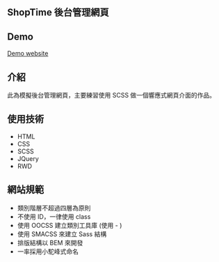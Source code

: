 ## ShopTime 後台管理網頁

## Demo
[Demo website](https://music24241.github.io/ShopTime_ManagedWebsite/)

## 介紹
此為模擬後台管理網頁，主要練習使用 SCSS 做一個響應式網頁介面的作品。

## 使用技術
- HTML
- CSS
- SCSS
- JQuery
- RWD

## 網站規範
- 類別階層不超過四層為原則
- 不使用 ID，一律使用 class
- 使用 OOCSS 建立類別工具庫 (使用 - )
- 使用 SMACSS 來建立 Sass 結構
- 排版結構以 BEM 來開發
- 一率採用小駝峰式命名
